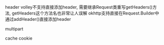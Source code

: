 header
volley不支持直接添加header, 需要继承Request类重写getHeaders()方法, getHeaders这个方法名也非常让人误解
okhttp支持直接在Request.Builder中通过addHeader()直接添加header

multipart

cache
cookie

